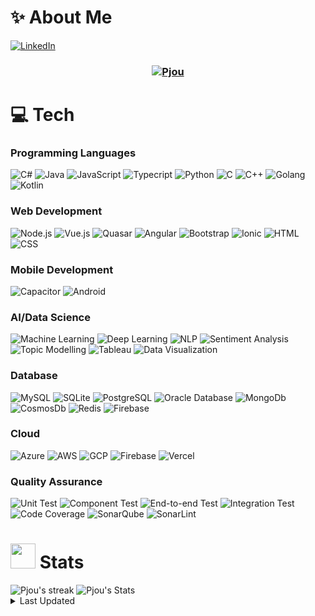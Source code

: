 # ✨ About Me 
<p align="left">
    <a href="https://www.linkedin.com/in/ng-pee-jou-13ba80204/" target="_blank">
        <img src="https://img.shields.io/static/v1?style=social&message=Connect&label=LinkedIn&logo=linkedin" alt="LinkedIn"/>
    </a>

<!--
  <a href="https://www.instagram.com/pjou00/" target="_blank">
        <img src="https://img.shields.io/static/v1?style=social&message=Follow&label=Instagram&logo=instagram" alt="Instagram"/>
  </a>

  <a href="https://www.facebook.com/pjou00" target="_blank">
        <img src="https://img.shields.io/static/v1?style=social&message=Add&label=Facebook&logo=facebook" alt="Facebook"/>
  </a>
-->
</p>

<h3 align="center"><a href="https://pjou00.github.io/">
   <img alt="Pjou" src="https://readme-typing-svg.herokuapp.com/?lines=I'm+Pjou;A+Software+Engineer&font=Fira%20Code&width=440&height=45&color=68C3D4&vCenter=true&size=21"></a>
</h3>

# 💻 Tech
<h3>Programming Languages</h3>

![C#](https://img.shields.io/badge/C_Sharp-1F222E?style=flat-square&logo=dotnet&logoColor=#512BD4)
![Java](https://img.shields.io/badge/Java-1F222E?style=flat-square&logo=openjdk&logoColor=#000000)
![JavaScript](https://img.shields.io/badge/JavaScript-1F222E?style=flat-square&logo=javascript&logoColor=#F7DF1E)
![Typecript](https://img.shields.io/badge/Typecript-1F222E?style=flat-square&logo=typescript&logoColor=#3178C6)
![Python](https://img.shields.io/badge/Python-1F222E?style=flat-square&logo=python&logoColor=#3776AB)
![C](https://img.shields.io/badge/C-1F222E?style=flat-square&logo=c&logoColor=#A8B9CC)
![C++](https://img.shields.io/badge/C++-1F222E?style=flat-square&logo=c++&logoColor=#00599C)
![Golang](https://img.shields.io/badge/Golang-1F222E?style=flat-square&logo=go&logoColor=#00ADD8)
![Kotlin](https://img.shields.io/badge/Kotlin-1F222E?style=flat-square&logo=kotlin&logoColor=#7F52FF)

<h3>Web Development</h3>

![Node.js](https://img.shields.io/badge/Node.js-1F222E?style=flat-square&logo=nodedotjs&logoColor=#5FA04E)
![Vue.js](https://img.shields.io/badge/Vue.js-1F222E?style=flat-square&logo=vuedotjs&logoColor=#4FC08D)
![Quasar](https://img.shields.io/badge/Quasar-1F222E?style=flat-square&logo=quasar&logoColor=#050A14)
![Angular](https://img.shields.io/badge/Angular-1F222E?style=flat-square&logo=angular&logoColor=#0F0F11)
![Bootstrap](https://img.shields.io/badge/Bootstrap-1F222E?style=flat-square&logo=bootstrap&logoColor=#7952B3)
![Ionic](https://img.shields.io/badge/Ionic-1F222E?style=flat-square&logo=ionic&logoColor=#3880FF)
![HTML](https://img.shields.io/badge/HTML-1F222E?style=flat-square&logo=html5&logoColor=#E34F26)
![CSS](https://img.shields.io/badge/CSS-1F222E?style=flat-square&logo=css3&logoColor=#1572B6)

<h3>Mobile Development</h3>

![Capacitor](https://img.shields.io/badge/Capacitor-1F222E?style=flat-square&logo=capacitor&logoColor=#119EFF)
![Android](https://img.shields.io/badge/Android-1F222E?style=flat-square&logo=android&logoColor=#34A853)

<h3>AI/Data Science</h3>

![Machine Learning](https://img.shields.io/badge/Machine_Learning-1F222E?style=flat-square)
![Deep Learning](https://img.shields.io/badge/Deep_Learning-1F222E?style=flat-square)
![NLP](https://img.shields.io/badge/NLP-1F222E?style=flat-square)
![Sentiment Analysis](https://img.shields.io/badge/Sentiment_Analysis-1F222E?style=flat-square)
![Topic Modelling](https://img.shields.io/badge/Topic_Modelling-1F222E?style=flat-square)
![Tableau](https://img.shields.io/badge/Tableau-1F222E?style=flat-square&logo=tableau&logoColor=#E97627)
![Data Visualization](https://img.shields.io/badge/Data_Visualization-1F222E?style=flat-square)

<h3>Database</h3>

![MySQL](https://img.shields.io/badge/MySQL-1F222E?style=flat-square&logo=MySQL&logoColor=#4479A1)
![SQLite](https://img.shields.io/badge/SQLite-1F222E?style=flat-square&logo=sqlite&logoColor=#003B57)
![PostgreSQL](https://img.shields.io/badge/PostgreSQL-1F222E?style=flat-square&logo=postgresql&logoColor=#4169E1)
![Oracle Database](https://img.shields.io/badge/Oracle_Database-1F222E?style=flat-square&logo=oracle&logoColor=#F80000)
![MongoDb](https://img.shields.io/badge/MongoDb-1F222E?style=flat-square&logo=mongodb&logoColor=#47A248)
![CosmosDb](https://img.shields.io/badge/CosmosDb-1F222E?style=flat-square)
![Redis](https://img.shields.io/badge/Redis-1F222E?style=flat-square&logo=redis&logoColor=#FF4438)
![Firebase](https://img.shields.io/badge/Firebase-1F222E?style=flat-square&logo=firebase&logoColor=#DD2C00)

<h3>Cloud</h3>

![Azure](https://img.shields.io/badge/Azure-1F222E?style=flat-square)
![AWS](https://img.shields.io/badge/AWS-1F222E?style=flat-square&logo=amazonwebservices&logoColor=#232F3E)
![GCP](https://img.shields.io/badge/GCP-1F222E?style=flat-square&logo=googlecloud&logoColor=#4285F4)
![Firebase](https://img.shields.io/badge/Firebase-1F222E?style=flat-square&logo=firebase&logoColor=#DD2C00)
![Vercel](https://img.shields.io/badge/Vercel-1F222E?style=flat-square&logo=vercel&logoColor=#000000)

<h3>Quality Assurance</h3>

![Unit Test](https://img.shields.io/badge/Unit_Test-1F222E?style=flat-square&logo=dotnet&logoColor=#512BD4)
![Component Test](https://img.shields.io/badge/Component_Test-1F222E?style=flat-square&logo=dotnet&logoColor=#512BD4)
![End-to-end Test](https://img.shields.io/badge/End_to_end_Test-1F222E?style=flat-square&logo=dotnet&logoColor=#512BD4)
![Integration Test](https://img.shields.io/badge/Integration_Test-1F222E?style=flat-square&logo=dotnet&logoColor=#512BD4)
![Code Coverage](https://img.shields.io/badge/Code_Coverage-1F222E?style=flat-square)
![SonarQube](https://img.shields.io/badge/SonarQube-1F222E?style=flat-square&logo=sonarqube&logoColor=#4E9BCD)
![SonarLint](https://img.shields.io/badge/SonarLint-1F222E?style=flat-square&logo=sonarlint&logoColor=#CB2029)

<!--
<img alt="Pjou's Top Languages" src="https://github-readme-stats.vercel.app/api/top-langs?username=pjou00&langs_count=4&layout=compact&theme=react&bg_color=1F222E&title_color=68C3D4&icon_color=F8D866&border_color=1F222E&hide=JavaScript,CSS,Java,HTML,c%2B%2B,Ren'Py" height="198px"/>

<code><img height="20" src="https://cdn.svgporn.com/logos/javascript.svg"></code>
<code><img height="20" src="https://cdn.svgporn.com/logos/typescript-icon.svg"></code>
<code><img height="20" src="https://cdn.svgporn.com/logos/kotlin.svg"></code>
<code><img height="20" src="https://cdn.svgporn.com/logos/go.svg"></code>
<code><img height="20" src="https://cdn.svgporn.com/logos/python.svg"></code>
<code><img height="20" src="https://cdn.svgporn.com/logos/vue.svg"></code>
<code><img height="20" src="https://cdn.svgporn.com/logos/nodejs-icon.svg"></code>
<code><img height="20" src="https://cdn.svgporn.com/logos/mongodb.svg"></code>
<code><img height="20" src="https://cdn.svgporn.com/logos/mysql.svg"></code>
<code><img height="20" src="https://cdn.svgporn.com/logos/docker-icon.svg"></code>
-->

# <img src="https://media.giphy.com/media/uhWLu2lsU0rfLiwYlI/giphy.gif" width="40px" /> Stats

<img alt="Pjou's streak" src="http://github-readme-streak-stats.herokuapp.com?user=pjou00&theme=monokai&hide_border=true&date_format=j%20M%5B%20Y%5D&background=1F222E&stroke=FFFFFF&currStreakLabel=FFE8D1&sideLabels=FFE8D1&ring=68C3D4&fire=568EA3&currStreakNum=FFFFFF&sideNums=68C3D4"/>

<img alt="Pjou's Stats" src="https://denvercoder1-github-readme-stats.vercel.app/api/?username=pjou00&show_icons=true&include_all_commits=true&count_private=true&theme=react&hide_border=true&bg_color=1F222E&title_color=68C3D4&icon_color=FFE8D1&hide_title=true&hide=contribs"/>

<br/>

</details>

<details>
  <summary> Last Updated </summary>
  </br>
  <p>19/10/2024 20:00:00 UTC+8</p>
  <p>🕑︎ Time Zone: Kuala Lumpur/M'sia</p>
</details>

